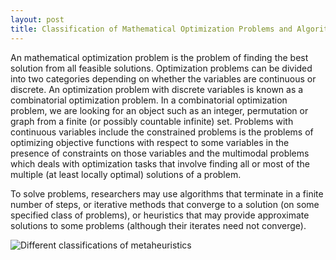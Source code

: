 ```yaml
---
layout: post
title: Classification of Mathematical Optimization Problems and Algorithms. 
---
```


 An mathematical optimization problem is the problem of finding the best solution from all feasible solutions. Optimization problems can be divided into two categories depending on whether the variables are continuous or discrete. An optimization problem with discrete variables is known as a combinatorial optimization problem. In a combinatorial optimization problem, we are looking for an object such as an integer, permutation or graph from a finite (or possibly countable infinite) set. Problems with continuous variables include the constrained problems is the problems of optimizing objective functions with respect to some variables in the presence of constraints on those variables and the  multimodal problems which deals with optimization tasks that involve finding all or most of the multiple (at least locally optimal) solutions of a problem.

To solve problems, researchers may use algorithms that terminate in a finite number of steps, or iterative methods that converge to a solution (on some specified class of problems), or heuristics that may provide approximate solutions to some problems (although their iterates need not converge).

![Different classifications of metaheuristics](https://upload.wikimedia.org/wikipedia/commons/thumb/c/c3/Metaheuristics_classification.svg/630px-Metaheuristics_classification.svg.png)


